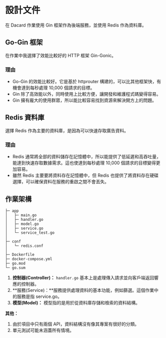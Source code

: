 # 設計文件
在 Dacard 作業使用 Gin 框架作為後端服務，並使用 Redis 作為資料庫。

## Go-Gin 框架
在作業中我選擇了效能比較好的 HTTP 框架 Gin-Gonic。

### 理由
- Go-Gin 的效能比較好。它是基於 httprouter 構建的，可以比其他框架快，有機會達到每秒處理 10,000 個請求的目標。
- Gin 除了高效能以外，同時使用上比較方便，讓開發和維護程式碼變得容易。
- Gin 擁有龐大的使用群眾，所以能比較容易找到資源來解決開方上的問題。

## Redis 資料庫
選擇 Redis 作為主要的資料庫，是因為可以快速存取廣告資料。

### 理由
- Redis 通常將全部的資料儲存在記憶體中，所以能提供了低延遲和高吞吐量，能達到快速存取數據需求。這也使達到每秒處理 10,000 個請求的目標變得更加容易。
- 雖然 Redis 主要要將資料存在記憶體中，但 Redis 也提供了將資料存在硬碟選擇，可以確保資料在服務的重啟之間不會丟失。

## 作業架構
```
├─ app
│   ├─ main.go
│   ├─ handler.go
│   ├─ model.go
│   ├─ service.go
│   └─ service_test.go
│
├─ conf
│   └─ redis.conf
│
├─ Dockerfile
├─ docker-compose.yml
├─ go.mod
└─ go.sum
```

1. **控制器(Controller)：** `handler.go` 基本上是處理傳入請求並向客戶端返回響應的控制器。
2. **服務(Service)：**服務提供處理資料的基本功能，例如篩選。這個作業中的服務是指 service.go。
3. **模型(Model)：** 模型指的是用於從資料庫存儲和檢索的資料結構。

**其他：**  
1. 由於項目中只有兩個 API，資料結構沒有像其專案有很好的分類。
2. 單元測試可能未涵蓋所有情境。